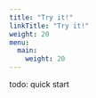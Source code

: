 ```yaml
---
title: "Try it!"
linkTitle: "Try it!"
weight: 20
menu:
  main:
    weight: 20
---
```


todo: quick start
